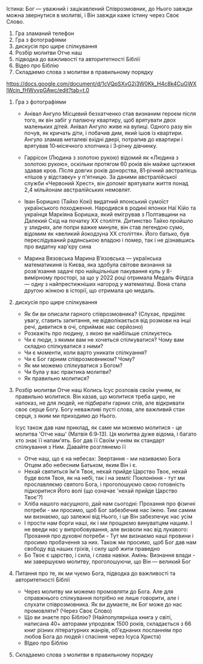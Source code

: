 
Істина: Бог — уважний і зацікавлений Співрозмовник, до Нього завжди можна звернутися в молитві, і Він завжди каже істину через Своє Слово.

1. Гра зламаний телефон
2. Гра з фотографіями
3. дискусія про щире спілкування
4. Розбір молитви Отче наш
5. підводка до важливості та авторитетності Біблії
6. Відео про Біблію
7. Складаемо слова з молитви в правильному порядку

https://docs.google.com/document/d/1cVQpSXvG2j3W0Kk_H4c8k4CuGWXlWcin_fHWvvpGAwc/edit?tab=t.0


1. Гра з фотографіями
	- Анівал Ангуло
	Місцевий безхатченко став визнаним героєм після того, як він забіг у палаючу квартиру, щоб врятувати двох маленьких дітей. Анівал Ангуло живе на вулиці. Одного разу він почув, як кричать діти, і побачив дим, який ішов із квартири. Ангуло зламав металеві вхідні двері, потрапив до квартири і врятував 10‑місячного хлопчика і 3‑річну дівчинку.

	- Гаррісон (Людина з золотою рукою)
	відомий як «Людина з золотою рукою», оскільки протягом 60 років він майже щотижня здавав кров. Після довгих років донорства, 81‑річний австралієць «пішов у відставку» у п'ятницю. За даними австралійської служби «Червоний Хрест», він допоміг врятувати життя понад 2,4 мільйонам австралійських немовлят.

	- Іван Боришко (Тайхо Кокі)
	видатний японський сумоїст українського походження. Народився в родині японки Наї Кійо та українця Маркіяна Боришка, який емігрував з Полтавщини на Далекий Схід на початку XX століття. Дитинство Тайхо пройшло у злиднях, але попри важке минуле, він став легендою сумо, відомим як «великий йокодзуна XX століття». Його батько, був переслідуваний радянською владою і помер, так і не дізнавшись про видатну кар'єру сина
	
	- Марина Вязовська
	Марина В’язовська — українська математикиня із Києва, яка здобула світове визнання за розв'язання задачі про найщільніше пакування куль у 8-вимірному просторі, за що у 2022 році отримала Медаль Філдса — одну з найпрестижніших нагород у математиці. Вона стала другою жінкою в історії, що отримала цю медаль. 

2. дискусія про щире спілкування
	- Як би ви описали гарного співрозмовника? (Слухає, приділяє увагу, ставить запитання, не відволікається від розмови на інші речі, дивитися в очі, сприймає нас серйозно)
	- Розкажіть про людину, з якою ви найбільше спілкуєтесь
	- Чи є люди, з якими вам не хочеться спілкуватися? Чому вам складно спілкуватися з ними?
	- Чи є моменти, коли варто уникати спілкуання?
	- Чи є Бог гарним співрозмовником? Чому? 
	- Як ми можемо спілкуватися з Богом?
	- Чи була у вас практика молитви?
	- Як правильно молитися?
	
3. Розбір молитви Отче наш
	Колись Ісус розповів своїм учням, як правильно молитися. Він казав, що молитися треба щиро, не напоказ, не для людей, не підбирати гарних слів, але відкривати своє серце Богу. Богу неважливі пусті слова, але важливий стан серця, з яким ми приходимо до Нього. 
	
	Ісус також дав нам приклад, як саме ми можемо молитися - це молитва 'Отче наш' (Матвія 6:9‑13). Ця молитва дуже відома, і багато хто знає її напам'ять. Бог дав її Своїм учням як стандарт спілкування з Ним. Давайте розглянемо її
	
	- Отче наш, що є на небесах: Звертання - ми називаємо Бога Отцем або небесним Батьком, яким Він і є.
	- Нехай святиться Ім'я Твоє, нехай прийде Царство Твоє, нехай буде воля Твоя, як на небі, так і на землі: Поклоніння - тут ми прославляємо святого Бога, і проголошуємо свою готовність підкоритися Його волі (що означає 'нехай прийде Царство Твоє'?)
	- Хліба нашого насущного, дай нам сьогодні: Прохання про фізичні потреби - ми просимо, щоб Бог забезбечив нас їжею. Тим самим ми визнаємо, що залежні від Нього, і це Він забезпечує нас усім
	- І прости нам борги наші, як і ми прощаємо винуватцям нашим. І не введи нас у випробовування, але визволи нас від лукавого: Прохання про духовні потреби - Тут ми визнаємо наші провини і просимо пробачення за них. Також ми просимо, щоб Бог дав нам свободу від наших гріхів, і силу щоб жити праведно
	- Бо Твоє є царство, і сила, і слава навіки. Амінь: Визнання влади - ми завершуємо молитву, проголошуючи, що Він — великий Бог
	
4. Питання про те, як ми чуємо Бога, підводка до важливості та авторитетності Біблії
	- Через молитву ми можемо промовляти до Бога. Але для справжнього спілкування потрібно не лише говорити, але і слухати співрозмовника. Як ви думаєте, як Бог може до нас промовляти? (Через Своє Слово)
	- Що ви знаєте про Біблію? (Найпопулярніша книга у світі, написана 40+ авторами упродовж 1500 років, складається з 66 книг різних літературних жанрів, об'єднаних посланням про любов Бога до людей і спасіння через Ісуса Христа)
	- ВІдео про Біблію
	
5. Складаемо слова з молитви в правильному порядку
